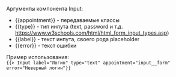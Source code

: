 Аргументы компонента Input: 
* {{appointment}} - передаваемые классы <br>
* {{type}} - тип инпута (text, password и т.д. https://www.w3schools.com/html/html_form_input_types.asp)
* {{label}} - текст инпута, своего рода placeholder <br>
* {{error}} - текст ошибки


Пример использования: <br>
```{{> Input label="Логин" type="text" appointment="input__form" error="Неверный логин"}}```
